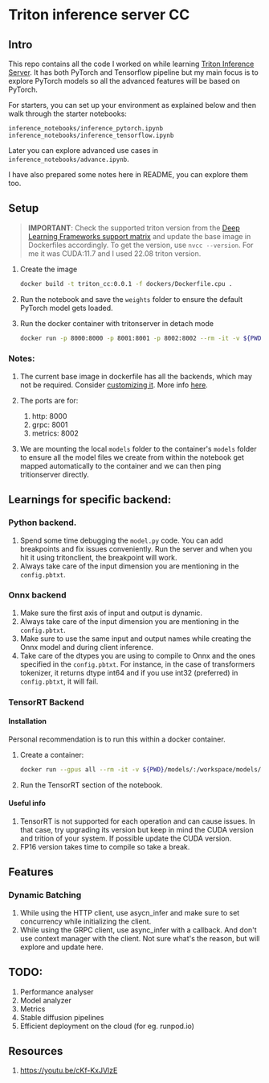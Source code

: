 # Triton inference server CC

## Intro

This repo contains all the code I worked on while learning [Triton Inference Server](https://github.com/triton-inference-server/server). It has both PyTorch and Tensorflow pipeline but my main focus is to explore PyTorch models so all the advanced features will be based on PyTorch.

For starters, you can set up your environment as explained below and then walk through the starter notebooks:

```console
inference_notebooks/inference_pytorch.ipynb
inference_notebooks/inference_tensorflow.ipynb
```

Later you can explore advanced use cases in `inference_notebooks/advance.ipynb`.

I have also prepared some notes here in README, you can explore them too.

## Setup

> **IMPORTANT**: Check the supported triton version from the [Deep Learning Frameworks support matrix](https://docs.nvidia.com/deeplearning/frameworks/support-matrix/index.html) and update the base image in Dockerfiles accordingly.
> To get the version, use `nvcc --version`. For me it was CUDA:11.7 and I used 22.08 triton version.

1. Create the image

   ```bash
   docker build -t triton_cc:0.0.1 -f dockers/Dockerfile.cpu .
   ```

1. Run the notebook and save the `weights` folder to ensure the default PyTorch model gets loaded.

1. Run the docker container with tritonserver in detach mode

   ```bash
   docker run -p 8000:8000 -p 8001:8001 -p 8002:8002 --rm -it -v ${PWD}/models/:/project/models/ -v ${PWD}/weights/:/project/weights/ triton_cc:0.0.1 tritonserver --model-repository models/ --model-control-mode=poll
   ```

### Notes:

1. The current base image in dockerfile has all the backends, which may not be required. Consider [customizing it](https://github.com/triton-inference-server/server/blob/main/docs/customization_guide/build.md#building-with-docker). More info [here](https://catalog.ngc.nvidia.com/orgs/nvidia/containers/tritonserver).

1. The ports are for:

   1. http: 8000
   1. grpc: 8001
   1. metrics: 8002

1. We are mounting the local `models` folder to the container's `models` folder to ensure all the model files we create from within the notebook get mapped automatically to the container and we can then ping tritionserver directly.

## Learnings for specific backend:

### Python backend.

1. Spend some time debugging the `model.py` code. You can add breakpoints and fix issues conveniently. Run the server and when you hit it using tritonclient, the breakpoint will work.
1. Always take care of the input dimension you are mentioning in the `config.pbtxt`.

### Onnx backend

1. Make sure the first axis of input and output is dynamic.
1. Always take care of the input dimension you are mentioning in the `config.pbtxt`.
1. Make sure to use the same input and output names while creating the Onnx model and during client inference.
1. Take care of the dtypes you are using to compile to Onnx and the ones specified in the `config.pbtxt`. For instance, in the case of transformers tokenizer, it returns dtype int64 and if you use int32 (preferred) in `config.pbtxt`, it will fail.

### TensorRT Backend

#### Installation

Personal recommendation is to run this within a docker container.

1. Create a container:

   ```bash
   docker run --gpus all --rm -it -v ${PWD}/models/:/workspace/models/ -v ${PWD}/weights/:/workspace/weights/ -v ${PWD}/inference_notebook/:/workspace/inference_notebook/ --name triton_trtc nvcr.io/nvidia/tensorrt:22.08-py3
   ```

1. Run the TensorRT section of the notebook.

#### Useful info

1. TensorRT is not supported for each operation and can cause issues. In that case, try upgrading its version but keep in mind the CUDA version and trition of your system. If possible update the CUDA version.
1. FP16 version takes time to compile so take a break.

## Features

### Dynamic Batching

1. While using the HTTP client, use asycn_infer and make sure to set concurrency while initializing the client.
1. While using the GRPC client, use async_infer with a callback. And don't use context manager with the client. Not sure what's the reason, but will explore and update here.

## TODO:

1. Performance analyser
1. Model analyzer
1. Metrics
1. Stable diffusion pipelines
1. Efficient deployment on the cloud (for eg. runpod.io)

## Resources

1. https://youtu.be/cKf-KxJVlzE
